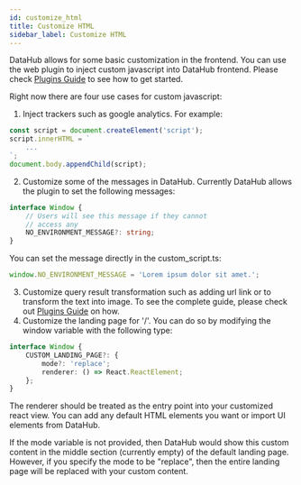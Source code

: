 ```yaml
---
id: customize_html
title: Customize HTML
sidebar_label: Customize HTML
---
```


DataHub allows for some basic customization in the frontend. You can use the web plugin to inject custom javascript into DataHub frontend. Please check [Plugins Guide](./plugins.md) to see how to get started.

Right now there are four use cases for custom javascript:

1. Inject trackers such as google analytics. For example:

```typescript
const script = document.createElement('script');
script.innerHTML = `
    ...
`;
document.body.appendChild(script);
```

2. Customize some of the messages in DataHub. Currently DataHub allows the plugin to set the following messages:

```typescript
interface Window {
    // Users will see this message if they cannot
    // access any
    NO_ENVIRONMENT_MESSAGE?: string;
}
```

You can set the message directly in the custom_script.ts:

```typescript
window.NO_ENVIRONMENT_MESSAGE = 'Lorem ipsum dolor sit amet.';
```

3. Customize query result transformation such as adding url link or to transform the text into image. To see the complete guide, please check out [Plugins Guide](../developer_guide/add_query_result_transform.md) on how.
4. Customize the landing page for '/'. You can do so by modifying the window variable with the following type:

```typescript
interface Window {
    CUSTOM_LANDING_PAGE?: {
        mode?: 'replace';
        renderer: () => React.ReactElement;
    };
}
```

The renderer should be treated as the entry point into your customized react view. You can add any default HTML elements you want or import UI elements from DataHub.

If the mode variable is not provided, then DataHub would show this custom content in the middle section (currently empty) of the default landing page. However, if you specify the mode to be "replace", then the entire landing page will be replaced with your custom content.
